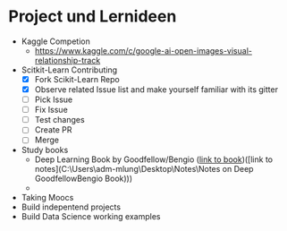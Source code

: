 # Project und Lernideen

* Kaggle Competion
  * https://www.kaggle.com/c/google-ai-open-images-visual-relationship-track
* Scitkit-Learn Contributing
  - [x] Fork Scikit-Learn Repo
  - [x] Observe related Issue list and make yourself familiar with its gitter
  - [ ] Pick Issue
  - [ ] Fix Issue
  - [ ] Test changes
  - [ ] Create PR
  - [ ] Merge
* Study books
  * Deep Learning Book by Goodfellow/Bengio ([link to book](http://www.deeplearningbook.org/))([link to notes](C:\Users\adm-mlung\Desktop\Notes\Notes on Deep GoodfellowBengio Book)))
  * 
* Taking Moocs
* Build indepentend projects
* Build Data Science working examples

